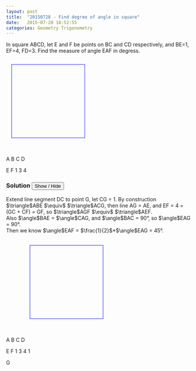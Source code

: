 ```yaml
---
layout: post
title:  "20150728 - Find degree of angle in square"
date:   2015-07-28 18:52:55
categories: Geometry Trigonometry
---
```


In square ABCD, let E and F be points on BC and CD respectively, and BE=1, EF=4, FD=3. Find the measure of angle EAF in degress.

<svg width="250" height="250">
  <rect x="15" y="15" width="200" height="200" style="fill:none;stroke:blue;stroke-width:1"/>

  <text x="4" y="15" fill="blue">A</text>
  <text x="214" y="15" fill="blue">B</text>
  <text x="214" y="222" fill="blue">C</text>
  <text x="4" y="222" fill="blue">D</text>

  <text x="214" y="70" fill="red">E</text>
  <text x="120" y="230" fill="red">F</text>
  <text x="215" y="45" fill="blue">1</text>
  <text x="80" y="230" fill="blue">3</text>
  <text x="170" y="165" fill="blue">4</text>


  <line x1="15" y1="15" x2="214" y2="60" style="stroke:rgb(255,0,0);stroke-width:1"/>
  <line x1="214" y1="60" x2="116" y2="214" style="stroke:rgb(255,0,0);stroke-width:1"/>
  <line x1="15" y1="15" x2="116" y2="214" style="stroke:rgb(255,0,0);stroke-width:1"/>
  
</svg>


### Solution <button>Show / Hide</button>

<solution>
Extend line segment DC to point G, let CG = 1. By construction $\triangle$ABE $\equiv$ $\triangle$ACG, then line AG = AE, and EF = 4 = (GC + CF) = GF, so $\triangle$AGF $\equiv$ $\triangle$AEF. <br>
Also $\angle$BAE = $\angle$CAG, and $\angle$BAC = 90&deg;, so $\angle$EAG = 90&deg;. <br>
Then we know $\angle$EAF = $\frac{1}{2}$*$\angle$EAG = 45&deg;.
<br><br>
<svg width="350" height="250">
  <rect x="65" y="15" width="200" height="200" style="fill:none;stroke:blue;stroke-width:1"/>

  <text x="64" y="15" fill="blue">A</text>
  <text x="274" y="15" fill="blue">B</text>
  <text x="274" y="222" fill="blue">C</text>
  <text x="64" y="230" fill="blue">D</text>

  <text x="274" y="70" fill="red">E</text>
  <text x="170" y="230" fill="red">F</text>
  <text x="271" y="45" fill="blue">1</text>
  <text x="130" y="230" fill="blue">3</text>
  <text x="205" y="150" fill="blue">4</text>
  <text x="30" y="230" fill="green">1</text>

  <line x1="65" y1="15" x2="264" y2="60" style="stroke:rgb(255,0,0);stroke-width:1"/>
  <line x1="264" y1="60" x2="176" y2="214" style="stroke:rgb(255,0,0);stroke-width:1"/>
  <line x1="65" y1="15" x2="176" y2="214" style="stroke:rgb(255,0,0);stroke-width:1"/>

  <text x="1" y="230" fill="green">G</text>
  <line x1="10" y1="214" x2="70" y2="214" style="stroke:rgb(0,255,0);stroke-width:1"/>
  <line x1="10" y1="214" x2="65" y2="15" style="stroke:rgb(0,255,0);stroke-width:1"/>
  
</svg>
</solution>

